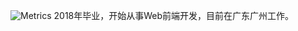 ![Metrics](https://metrics.lecoq.io/iampcfox?template=classic&base.activity=0&base.community=0&base.repositories=0&base.metadata=0&base=header%2C%20activity%2C%20community%2C%20repositories%2C%20metadata&base.indepth=false&base.hireable=false&base.skip=false&config.timezone=Asia%2FShanghai)
2018年毕业，开始从事Web前端开发，目前在广东广州工作。

